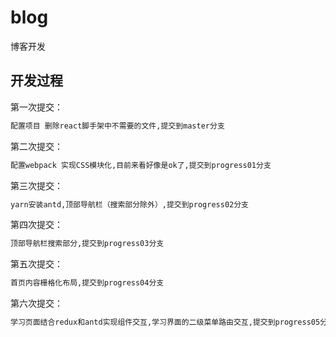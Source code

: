 # blog
博客开发

## 开发过程

第一次提交：

```bash
配置项目 删除react脚手架中不需要的文件,提交到master分支
```
第二次提交：

```bash
配置webpack 实现CSS模块化,目前来看好像是ok了,提交到progress01分支
```

第三次提交：

```bash
yarn安装antd,顶部导航栏（搜索部分除外）,提交到progress02分支
```

第四次提交：

```bash
顶部导航栏搜索部分,提交到progress03分支
```

第五次提交：

```bash
首页内容栅格化布局,提交到progress04分支
```

第六次提交：

```bash
学习页面结合redux和antd实现组件交互,学习界面的二级菜单路由交互,提交到progress05分支
```